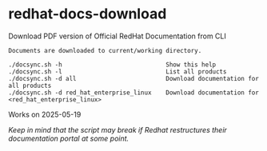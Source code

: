 # redhat-docs-download
Download PDF version of Official RedHat Documentation from CLI

```
Documents are downloaded to current/working directory.

./docsync.sh -h                             Show this help
./docsync.sh -l                             List all products
./docsync.sh -d all                         Download documentation for all products
./docsync.sh -d red_hat_enterprise_linux    Download documentation for <red_hat_enterprise_linux>  
```


Works on 2025-05-19

*Keep in mind that the script may break if Redhat restructures their documentation portal at some point.*
